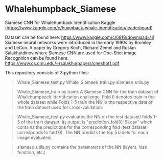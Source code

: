 # Whalehumpback_Siamese
Siamese CNN for Whalehumback identification  Kaggle (https://www.kaggle.com/c/humpback-whale-identification/leaderboard)

Dataset can be found here: https://www.kaggle.com/c/6818/download-all
Siamese neural networks were introduced in the early 1990s by Bromley and LeCun. 
A paper by Gregory Koch, Richard Zemel and Ruslan Salakhutdinov where Siamese CNN are used for One-Shot image Recognition can be found here: https://www.cs.cmu.edu/~rsalakhu/papers/oneshot1.pdf




This repository consists of 3 python files: 
  > Whale_Siamese_test.py
  > Whale_Siamese_train.py
  > siamese_utils.py

> Whale_Siamese_train.py trains A Siamese CNN for the train dataset of Whalehumpback Identification challenge. Fold 0 denotes train in the whole dataset while Folds 1-5 train the NN in the respective data of the train dataset used for cross-validation.

> Whale_Siamese_test.py evaluates the NN on the test dataset/ folds 1-5 of the train dataset. Its output is "prediction_fold[0-5].csv" which contains the predictions for the corresponding fold (test dataset corresponds to fold 0). The NN predicts the top 5 labels for each image evaluated.

> siamese_utils.py contains the parameters of the NN (layers, loss function, etc.)
